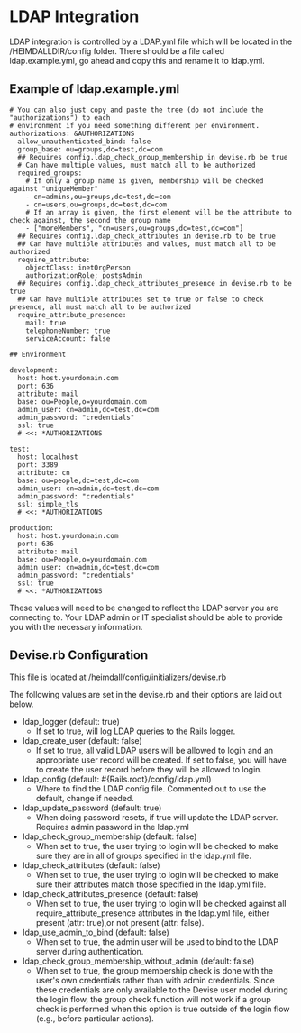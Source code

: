 # LDAP Integration

LDAP integration is controlled by a LDAP.yml file which will be located in the /HEIMDALLDIR/config folder. There should be a file called ldap.example.yml, go ahead and copy this and rename it to ldap.yml.

## Example of ldap.example.yml

```
# You can also just copy and paste the tree (do not include the "authorizations") to each
# environment if you need something different per environment.
authorizations: &AUTHORIZATIONS
  allow_unauthenticated_bind: false
  group_base: ou=groups,dc=test,dc=com
  ## Requires config.ldap_check_group_membership in devise.rb be true
  # Can have multiple values, must match all to be authorized
  required_groups:
    # If only a group name is given, membership will be checked against "uniqueMember"
    - cn=admins,ou=groups,dc=test,dc=com
    - cn=users,ou=groups,dc=test,dc=com
    # If an array is given, the first element will be the attribute to check against, the second the group name
    - ["moreMembers", "cn=users,ou=groups,dc=test,dc=com"]
  ## Requires config.ldap_check_attributes in devise.rb to be true
  ## Can have multiple attributes and values, must match all to be authorized
  require_attribute:
    objectClass: inetOrgPerson
    authorizationRole: postsAdmin
  ## Requires config.ldap_check_attributes_presence in devise.rb to be true
  ## Can have multiple attributes set to true or false to check presence, all must match all to be authorized
  require_attribute_presence:
    mail: true
    telephoneNumber: true
    serviceAccount: false

## Environment

development:
  host: host.yourdomain.com
  port: 636
  attribute: mail
  base: ou=People,o=yourdomain.com
  admin_user: cn=admin,dc=test,dc=com
  admin_password: "credentials"
  ssl: true
  # <<: *AUTHORIZATIONS

test:
  host: localhost
  port: 3389
  attribute: cn
  base: ou=people,dc=test,dc=com
  admin_user: cn=admin,dc=test,dc=com
  admin_password: "credentials"
  ssl: simple_tls
  # <<: *AUTHORIZATIONS

production:
  host: host.yourdomain.com
  port: 636
  attribute: mail
  base: ou=People,o=yourdomain.com
  admin_user: cn=admin,dc=test,dc=com
  admin_password: "credentials"
  ssl: true
  # <<: *AUTHORIZATIONS
```

These values will need to be changed to reflect the LDAP server you are connecting to. Your LDAP admin or IT specialist should be able to provide you with the necessary information.

## Devise.rb Configuration

This file is located at /heimdall/config/initializers/devise.rb

The following values are set in the devise.rb and their options are laid out below. 

* ldap_logger (default: true)
  * If set to true, will log LDAP queries to the Rails logger.
* ldap_create_user (default: false)
  * If set to true, all valid LDAP users will be allowed to login and an appropriate user record will be created. If set to false, you will have to create the user record before they will be allowed to login.
* ldap_config (default: #{Rails.root}/config/ldap.yml)
  * Where to find the LDAP config file. Commented out to use the default, change if needed.
* ldap_update_password (default: true)
  * When doing password resets, if true will update the LDAP server. Requires admin password in the ldap.yml
* ldap_check_group_membership (default: false)
  * When set to true, the user trying to login will be checked to make sure they are in all of groups specified in the ldap.yml file.
* ldap_check_attributes (default: false)
  * When set to true, the user trying to login will be checked to make sure their attributes match those specified in the ldap.yml file.
* ldap_check_attributes_presence (default: false)
  * When set to true, the user trying to login will be checked against all require_attribute_presence attributes in the ldap.yml file, either present (attr: true),or not present (attr: false).
* ldap_use_admin_to_bind (default: false)
  * When set to true, the admin user will be used to bind to the LDAP server during authentication.
* ldap_check_group_membership_without_admin (default: false)
  * When set to true, the group membership check is done with the user's own credentials rather than with admin credentials. Since these credentials are only available to the Devise user model during the login flow, the group check function will not work if a group check is performed when this option is true outside of the login flow (e.g., before particular actions).


